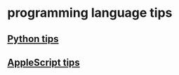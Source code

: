 # programming language tips

## [Python tips](./python/index.ja.md)

## [AppleScript tips](./applescript/example.ja.md)
